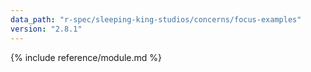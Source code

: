 ```yaml
---
data_path: "r-spec/sleeping-king-studios/concerns/focus-examples"
version: "2.8.1"
---
```


{% include reference/module.md %}

